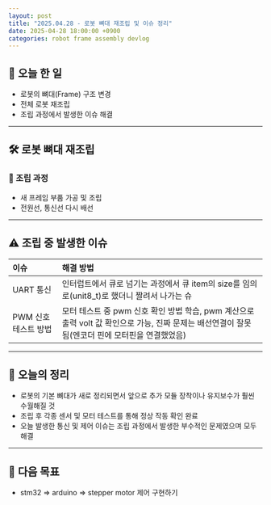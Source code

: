 ```yaml
---
layout: post
title: "2025.04.28 - 로봇 뼈대 재조립 및 이슈 정리"
date: 2025-04-28 18:00:00 +0900
categories: robot frame assembly devlog
---
```


## 📌 오늘 한 일

- 로봇의 뼈대(Frame) 구조 변경
- 전체 로봇 재조립
- 조립 과정에서 발생한 이슈 해결

---

## 🛠️ 로봇 뼈대 재조립

### 🧩 조립 과정

- 새 프레임 부품 가공 및 조립
- 전원선, 통신선 다시 배선

---

## ⚠️ 조립 중 발생한 이슈

| 이슈 | 해결 방법 |
|:---|:---|
| UART 통신 | 인터럽트에서 큐로 넘기는 과정에서 큐 item의 size를 임의로(unit8_t)로 했더니 짤려서 나가는 슈 |
| PWM 신호 테스트 방법| 모터 테스트 중 pwm 신호 확인 방법 학습, pwm 계산으로 출력 volt 값 확인으로 가능, 진짜 문제는 배선연결이 잘못됨(엔코더 핀에 모터핀을 연결했었음)

---

## 📝 오늘의 정리

- 로봇의 기본 뼈대가 새로 정리되면서 앞으로 추가 모듈 장착이나 유지보수가 훨씬 수월해질 것
- 조립 후 각종 센서 및 모터 테스트를 통해 정상 작동 확인 완료
- 오늘 발생한 통신 및 제어 이슈는 조립 과정에서 발생한 부수적인 문제였으며 모두 해결

---

## 📅 다음 목표

- stm32 => arduino => stepper motor 제어 구현하기
